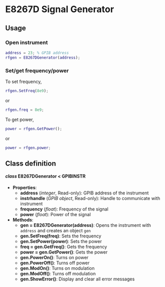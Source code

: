 # E8267D Signal Generator
## Usage
### Open instrument
```matlab
address = 23; % GPIB address
rfgen = E8267DGenerator(address);
```
### Set/get frequency/power
To set frequency,
```matlab
rfgen.SetFreq(8e9);
```
or
```matlab
rfgen.freq = 8e9;
```
To get power,
```matlab
power = rfgen.GetPower();
```
or
```matlab
power = rfgen.power;
```
## Class definition
#### *class* E8267DGenerator < GPIBINSTR
* **Properties**: 
  * **address** (*integer*, Read-only): GPIB address of the instrument
  * **instrhandle** (*GPIB object*, Read-only):  Handle to communicate with instrument
  * **frequency** (*float*): Frequency of the signal
  * **power** (*float*): Power of the signal
* **Methods**:
  * **gen = E8267DGenerator(address)**: Opens the instrument with `address` and creates an object `gen`
  * **gen.SetFreq(freq)**: Sets the frequency
  * **gen.SetPower(power)**: Sets the power
  * **freq = gen.GetFreq()**: Gets the frequency
  * **power = gen.GetPower()**: Gets the power
  * **gen.PowerOn()**: Turns on power
  * **gen.PowerOff()**: Turns off power
  * **gen.ModOn()**: Turns on modulation
  * **gen.ModOff()**: Turns off modulation
  * **gen.ShowError()**: Display and clear all error messages
